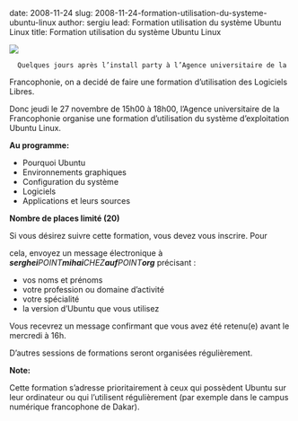 date: 2008-11-24
slug: 2008-11-24-formation-utilisation-du-systeme-ubuntu-linux
author: sergiu
lead: Formation utilisation du système Ubuntu Linux
title: Formation utilisation du système Ubuntu Linux


[![](http://dakarlug.org/blog/wp-content/uploads/2008/11/affiche_formation_ubuntu-page1-150x150.png)](http://dakarlug.org/blog/wp-content/uploads/2008/11/affiche_formation_ubuntu-page1.png)

    
      Quelques jours après l’install party à l’Agence universitaire de la
Francophonie, on a decidé de faire une formation d’utilisation des
Logiciels Libres.

Donc jeudi le 27 novembre de 15h00 à 18h00, l’Agence universitaire
de la Francophonie organise une formation d’utilisation du système
d’exploitation Ubuntu Linux.

**Au programme:**

*   Pourquoi Ubuntu
*   Environnements graphiques
*   Configuration du système
*   Logiciels
*   Applications et leurs sources

**Nombre de places limité (20)**

Si vous désirez suivre cette formation, vous devez vous inscrire. Pour

cela, envoyez un message électronique à _**serghei**POINT**mihai**CHEZ**auf**POINT**org**_ précisant :

*   vos noms et prénoms
*   votre profession ou domaine d’activité
*   votre spécialité
*   la version d’Ubuntu que vous utilisez

Vous recevrez un message confirmant que vous avez été retenu(e) avant le mercredi à 16h.

D’autres sessions de formations seront organisées régulièrement.

**Note:**

Cette formation s’adresse prioritairement à ceux qui possèdent
Ubuntu sur leur ordinateur ou qui l’utilisent régulièrement (par
exemple dans le campus numérique francophone de Dakar).

    